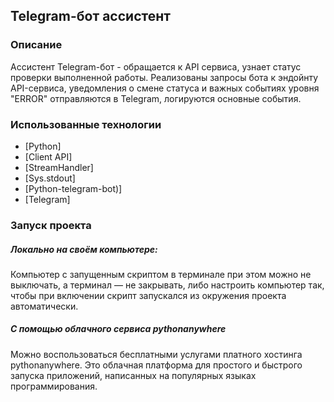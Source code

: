 ## **Telegram-бот ассистент**
### ****Описание****
Ассистент Telegram-бот - обращается к API сервиса, узнает статус проверки выполненной работы.
Реализованы запросы бота к эндойнту API-сервиса, уведомления о смене статуса и важных событиях уровня "ERROR" отправляются в Telegram, логируются основные события.

### ****Использованные технологии****
- [Python]
- [Client API]
- [StreamHandler]
- [Sys.stdout]
- [Python-telegram-bot)]
- [Telegram]

### ****Запуск проекта****
##### Локально на своём компьютере:
Компьютер с запущенным скриптом в терминале при этом можно не выключать, а терминал — не закрывать, либо настроить компьютер так, чтобы при включении скрипт запускался из окружения проекта автоматически.
##### С помощью облачного сервиса pythonanywhere
Можно воспользоваться бесплатными услугами платного хостинга pythonanywhere. Это облачная платформа для простого и быстрого запуска приложений, написанных на популярных языках программирования.
